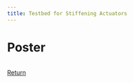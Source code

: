 ```yaml
---
title: Testbed for Stiffening Actuators
---
```


# Poster

<embed src="https://aakwan.github.io/Images/AnsonKwan_FuriSpring2021.jpg"/>

[Return](/index)
